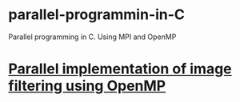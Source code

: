 # parallel-programmin-in-C
Parallel programming in C. Using MPI and OpenMP


# [Parallel implementation of image filtering using OpenMP](https://github.com/hsouri/OpenMP-Filter)
